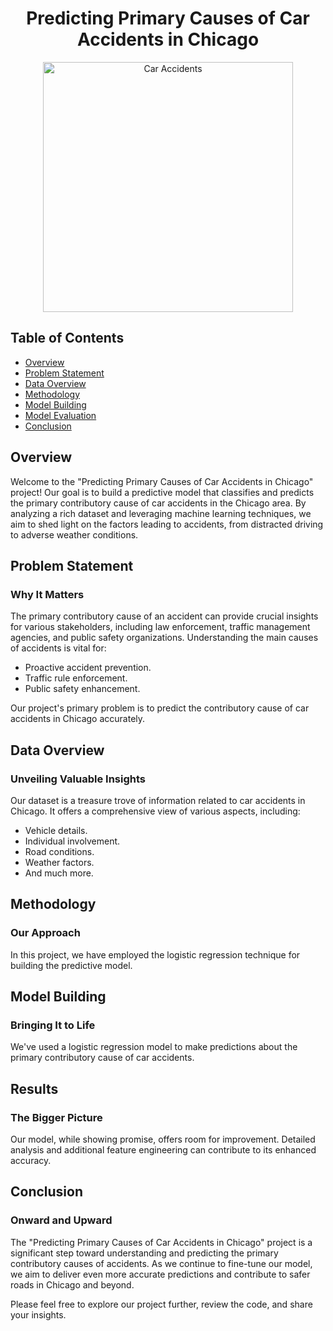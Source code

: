 <h1 align="center">Predicting Primary Causes of Car Accidents in Chicago</h1>

<div align="center">
  <img src="https://your-image-url-here.com" alt="Car Accidents" width="400">
</div>

## Table of Contents

- [Overview](#overview)
- [Problem Statement](#problem-statement)
- [Data Overview](#data-overview)
- [Methodology](#methodology)
- [Model Building](#model-building)
- [Model Evaluation](#model-evaluation)
- [Conclusion](#conclusion)

## Overview
Welcome to the "Predicting Primary Causes of Car Accidents in Chicago" project! Our goal is to build a predictive model that classifies and predicts the primary contributory cause of car accidents in the Chicago area. By analyzing a rich dataset and leveraging machine learning techniques, we aim to shed light on the factors leading to accidents, from distracted driving to adverse weather conditions.

## Problem Statement
### Why It Matters
The primary contributory cause of an accident can provide crucial insights for various stakeholders, including law enforcement, traffic management agencies, and public safety organizations. Understanding the main causes of accidents is vital for:
- Proactive accident prevention.
- Traffic rule enforcement.
- Public safety enhancement.

Our project's primary problem is to predict the contributory cause of car accidents in Chicago accurately.

## Data Overview
### Unveiling Valuable Insights
Our dataset is a treasure trove of information related to car accidents in Chicago. It offers a comprehensive view of various aspects, including:
- Vehicle details.
- Individual involvement.
- Road conditions.
- Weather factors.
- And much more.

## Methodology
### Our Approach
In this project, we have employed the logistic regression technique for building the predictive model.

## Model Building
### Bringing It to Life
We've used a logistic regression model to make predictions about the primary contributory cause of car accidents.

## Results
### The Bigger Picture
Our model, while showing promise, offers room for improvement. Detailed analysis and additional feature engineering can contribute to its enhanced accuracy.

## Conclusion
### Onward and Upward
The "Predicting Primary Causes of Car Accidents in Chicago" project is a significant step toward understanding and predicting the primary contributory causes of accidents. As we continue to fine-tune our model, we aim to deliver even more accurate predictions and contribute to safer roads in Chicago and beyond.

Please feel free to explore our project further, review the code, and share your insights.


